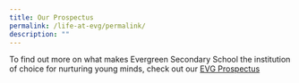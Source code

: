 ```yaml
---
title: Our Prospectus
permalink: /life-at-evg/permalink/
description: ""
---
```

To find out more on what makes Evergreen Secondary School the institution of choice for nurturing young minds, check out our [EVG Prospectus](http://for.edu.sg/evgprospectus)